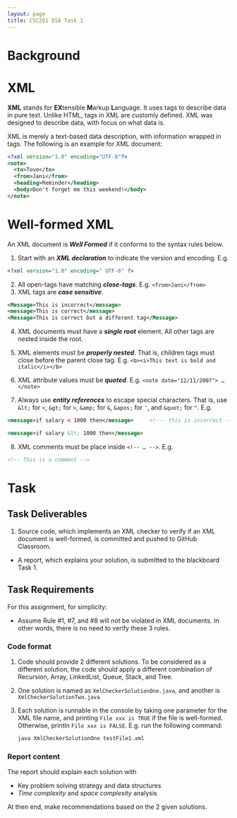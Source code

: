 ```yaml
---
layout: page
title: CSC201 DSA Task 1
---
```


# Background

# XML

**XML** stands for **EX**tensible **M**arkup **L**anguage. It uses tags to describe data in pure text. Unlike HTML, tags in XML are customly defined. XML was designed to describe data, with focus on what data is.

XML is merely a text-based data description, with information wrapped in tags. The following is an example for XML document:

```xml
<?xml version="1.0" encoding="UTF-8"?>
<note>
  <to>Tove</to>
  <from>Jani</from>
  <heading>Reminder</heading>
  <body>Don't forget me this weekend!</body>
</note>
```

# Well-formed XML

An XML document is ***Well Formed*** if it conforms to the syntax rules below.

1.   Start with an ***XML declaration*** to indicate the version and encoding. E.g.

```xml
<?xml version="1.0" encoding=" UTF-8" ?>
```

2.   All open-tags have matching ***close-tags***. E.g. `<from>Jani</from>`
3.   XML tags are ***case sensitive***.

```xml
<Message>This is incorrect</message>
<message>This is correct</message>
<Message>This is correct but a different tag</Message>
```

4.   XML documents must have a ***single root*** element. All other tags are nested inside the root.
5.   XML elements must be ***properly nested***. That is, children tags must close before the parent close tag. E.g. `<b><i>This text is bold and italic</i></b>`

6.   XML attribute values must be ***quoted***. E.g. `<note date="12/11/2007"> … </note>`
7.   Always use ***entity references*** to escape special characters. That is, use `&lt;` for `<`, `&gt;` for `>`, `&amp;` for `&`, `&apos;` for `'`, and `&quot;` for `"`. E.g.

```xml
<message>if salary < 1000 then</message>     <!--- this is incorrect -->

<message>if salary &lt; 1000 then</message>
```

8.   XML comments must be place inside `<!-- … -->`. E.g.

```xml
<!-- This is a comment -->
```

# Task

## Task Deliverables

1.   Source code, which implements an XML checker to verify if an XML document is well-formed, is committed and pushed to GitHub Classroom.

*   A report, which explains your solution, is submitted to the blackboard Task 1.

## Task Requirements

For this assignment, for simplicity:

*   Assume Rule #1, #7, and #8 will not be violated in XML documents. In other words, there is no need to verify these 3 rules.

### Code format

1.   Code should provide 2 different solutions. To be considered as a different solution, the code should apply a different combination of Recursion, Array, LinkedList, Queue, Stack, and Tree.

2.   One solution is named as `XmlCheckerSolutionOne.java`, and another is `XmlCheckerSolutionTwo.java`

3.   Each solution is runnable in the console by taking one parameter for the XML file name, and printing `File xxx is TRUE` if the file is well-formed. Otherwise, println `File xxx is FALSE`. E.g. run the following command:

     ```bash
     java XmlCheckerSolutionOne testFile1.xml
     ```

### Report content

The report should explain each solution with

*    Key problem solving strategy and data structures
*   *Time complexity* and *space complexity* analysis

At then end, make recommendations based on the 2 given solutions.
